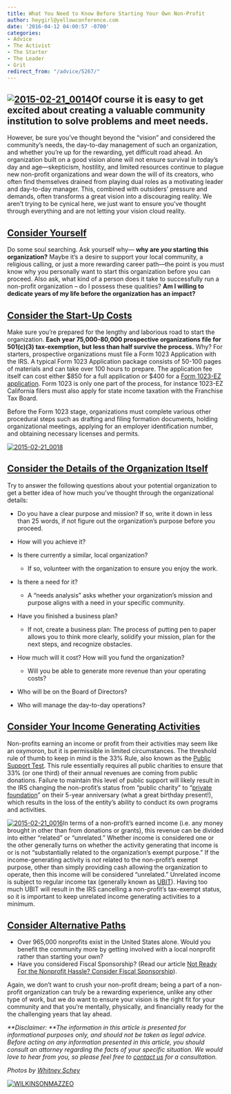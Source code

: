 ```yaml
---
title: What You Need to Know Before Starting Your Own Non-Profit
author: heygirl@yellowconference.com
date: '2016-04-12 04:00:57 -0700'
categories:
- Advice
- The Activist
- The Starter
- The Leader
- Grit
redirect_from: "/advice/5267/"
---
```


## [![2015-02-21_0014](https://s3.amazonaws.com/yellow-files/blog/2016/04/2015-02-21_0014.jpg)](https://s3.amazonaws.com/yellow-files/blog/2016/04/2015-02-21_0014.jpg)Of course it is easy to get excited about creating a valuable community institution to solve problems and meet needs.

However, be sure you’ve thought beyond the “vision” and considered the community’s needs, the day-to-day management of such an organization, and whether you’re up for the rewarding, yet difficult road ahead. An organization built on a good vision alone will not ensure survival in today’s day and age—skepticism, hostility, and limited resources continue to plague new non-profit organizations and wear down the will of its creators, who often find themselves drained from playing dual roles as a motivating leader and day-to-day manager. This, combined with outsiders’ pressure and demands, often transforms a great vision into a discouraging reality. We aren’t trying to be cynical here, we just want to ensure you’ve thought through everything and are not letting your vision cloud reality.

## **<u>Consider Yourself</u>**

Do some soul searching. Ask yourself why— **why are _you_ starting this organization?** Maybe it’s a desire to support your local community, a religious calling, or just a more rewarding career path—the point is you must know why you personally want to start this organization before you can proceed. Also ask, what kind of a person does it take to successfully run a non-profit organization – do I possess these qualities? **Am I willing to dedicate years of my life before the organization has an impact?**

## **<u>Consider the Start-Up Costs</u>**

Make sure you’re prepared for the lengthy and laborious road to start the organization. **Each year 75,000-80,000 prospective organizations file for 501(c)(3) tax-exemption, but less than half survive the process.** Why? For starters, prospective organizations must file a Form 1023 Application with the IRS. A typical Form 1023 Application package consists of 50-100 pages of materials and can take over 100 hours to prepare. The application fee itself can cost either $850 for a full application or $400 for a [Form 1023-EZ application](http://wilkinsonmazzeo.com/learn-new-irs-form-1023-ez-designed-help/). Form 1023 is only one part of the process, for instance 1023-EZ California filers must also apply for state income taxation with the Franchise Tax Board.

Before the Form 1023 stage, organizations must complete various other procedural steps such as drafting and filing formation documents, holding organizational meetings, applying for an employer identification number, and obtaining necessary licenses and permits.

[![2015-02-21_0018](https://s3.amazonaws.com/yellow-files/blog/2016/04/2015-02-21_0018.jpg)](https://s3.amazonaws.com/yellow-files/blog/2016/04/2015-02-21_0018.jpg)

## **<u>Consider the Details of the Organization Itself</u>**

Try to answer the following questions about your potential organization to get a better idea of how much you’ve thought through the organizational details:

*   Do you have a clear purpose and mission? If so, write it down in less than 25 words, if not figure out the organization’s purpose before you proceed.
*   How will you achieve it?
*   Is there currently a similar, local organization?
    *   If so, volunteer with the organization to ensure you enjoy the work.

*   Is there a need for it?
    *   A “needs analysis” asks whether your organization’s mission and purpose aligns with a need in your specific community.

*   Have you finished a business plan?
    *   If not, create a business plan: The process of putting pen to paper allows you to think more clearly, solidify your mission, plan for the next steps, and recognize obstacles.

*   How much will it cost? How will you fund the organization?
    *   Will you be able to generate more revenue than your operating costs?

*   Who will be on the Board of Directors?
*   Who will manage the day-to-day operations?

## **<u>Consider Your Income Generating Activities</u>**

Non-profits earning an income or profit from their activities may seem like an oxymoron, but it is permissible in limited circumstances. The threshold rule of thumb to keep in mind is the 33% Rule, also known as the [Public Support Test](https://www.irs.gov/Charities-&-Non-Profits/Exempt-Organizations-Annual-Reporting-Requirements-Form-990,-Schedules-A-and-B:-Public-Charity-Support-Test). This rule essentially requires all public charities to ensure that 33% (or one third) of their annual revenues are coming from public donations. Failure to maintain this level of public support will likely result in the IRS changing the non-profit’s status from “public charity” to “[private foundation](http://wilkinsonmazzeo.com/differences-behind-various-non-profit-models/)” on their 5-year anniversary (what a great birthday present!), which results in the loss of the entity’s ability to conduct its own programs and activities.

[![2015-02-21_0016](https://s3.amazonaws.com/yellow-files/blog/2016/04/2015-02-21_0016.jpg)](https://s3.amazonaws.com/yellow-files/blog/2016/04/2015-02-21_0016.jpg)In terms of a non-profit’s earned income (i.e. any money brought in other than from donations or grants), this revenue can be divided into either “related” or “unrelated.” Whether income is considered one or the other generally turns on whether the activity generating that income is or is not “substantially related to the organization’s exempt purpose.” If the income-generating activity is _not_ related to the non-profit’s exempt purpose, other than simply providing cash allowing the organization to operate, then this income will be considered “unrelated.” Unrelated income is subject to regular income tax (generally known as [UBIT](https://www.irs.gov/Charities-&-Non-Profits/Unrelated-Business-Income-Tax)). Having too much UBIT will result in the IRS cancelling a non-profit’s tax-exempt status, so it is important to keep unrelated income generating activities to a minimum.

## **<u>Consider Alternative Paths</u>**

*   Over 965,000 nonprofits exist in the United States alone. Would you benefit the community more by getting involved with a local nonprofit rather than starting your own?
*   Have you considered Fiscal Sponsorship? (Read our article [Not Ready For the Nonprofit Hassle? Consider Fiscal Sponsorship](http://wilkinsonmazzeo.com/ready-non-profit-hassle-consider-fiscal-sponsorship/)).

Again, we don’t want to crush your non-profit dream; being a part of a non-profit organization can truly be a rewarding experience, unlike any other type of work, but we do want to ensure your vision is the right fit for your community and that you’re mentally, physically, and financially ready for the the challenging years that lay ahead.

_**Disclaimer: **The information in this article is presented for informational purposes only, and should not be taken as legal advice. Before acting on any information presented in this article, you should consult an attorney regarding the facts of your specific situation. We would love to hear from you, so please feel free to [contact us](http://wilkinsonmazzeo.com/) for a consultation._

_Photos by [Whitney Schey](http://whitneydarling.com/irenepark/)_

[![WILKINSONMAZZEO](https://s3.amazonaws.com/yellow-files/blog/2016/02/WILKINSONMAZZEO.jpg)](http://wilkinsonmazzeo.com/)
